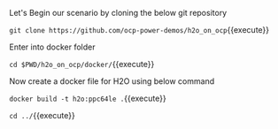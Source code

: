 Let's Begin our scenario by cloning the below git repository

`git clone https://github.com/ocp-power-demos/h2o_on_ocp`{{execute}}

Enter into docker folder

`cd $PWD/h2o_on_ocp/docker/`{{execute}}

Now create a docker file for H2O using below command

`docker build -t h2o:ppc64le .`{{execute}}

`cd ../`{{execute}}
